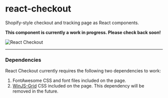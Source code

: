 # react-checkout
Shopify-style checkout and tracking page as React components.

**This component is currently a work in progress. Please check back soon!**

![React Checkout](https://i.imgur.com/OCIQLJm.png)

---

### Dependencies

React Checkout currently requires the following two dependencies to work:

1. FontAwesome CSS and font files included on the page.
2. [WinJS-Grid](https://github.com/winjs/grid) CSS included on the page. This dependency will be removed in the future.